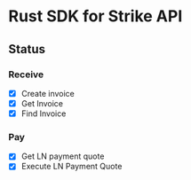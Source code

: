 # Rust SDK for Strike API


## Status

### Receive
- [x] Create invoice
- [x] Get Invoice
- [x] Find Invoice

### Pay
- [x] Get LN payment quote
- [x] Execute LN Payment Quote
